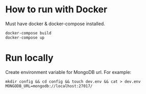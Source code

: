 # How to run with Docker
Must have docker & docker-compose installed.

    docker-compose build
    docker-compose up

# Run locally
Create environment variable for MongoDB url. For example:

    mkdir config && cd config && touch dev.env && cat > dev.env MONGODB_URL=mongodb://localhost:27017/
